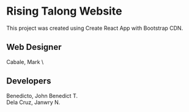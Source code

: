 # Rising Talong Website

This project was created using Create React App with Bootstrap CDN.

## Web Designer
Cabale, Mark \

## Developers
Benedicto, John Benedict T. \
Dela Cruz, Janwry N.

